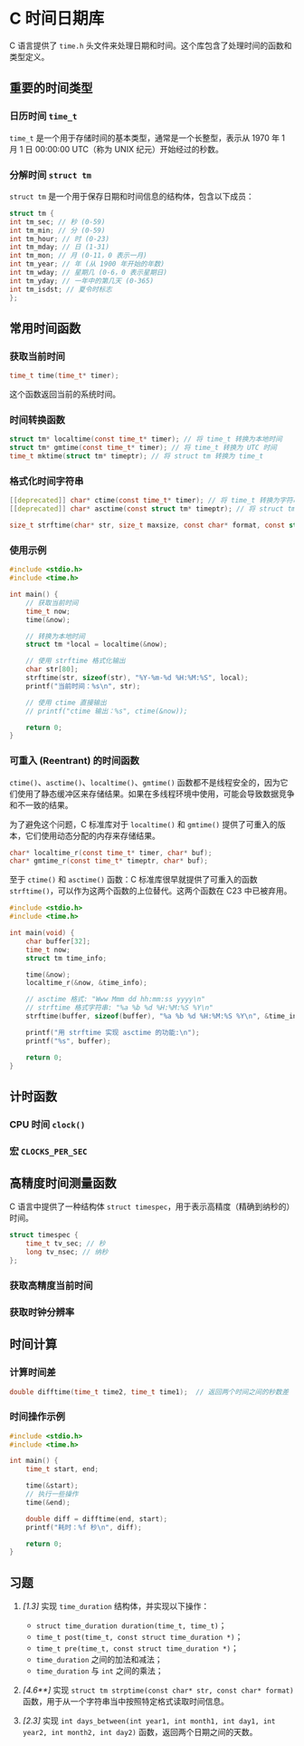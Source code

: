 # C 时间日期库

C 语言提供了 `time.h` 头文件来处理日期和时间。这个库包含了处理时间的函数和类型定义。

## 重要的时间类型

### 日历时间 `time_t`

`time_t` 是一个用于存储时间的基本类型，通常是一个长整型，表示从 1970 年 1 月 1 日 00:00:00 UTC（称为 UNIX 纪元）开始经过的秒数。

### 分解时间 `struct tm`

`struct tm` 是一个用于保存日期和时间信息的结构体，包含以下成员：

```c
struct tm {
int tm_sec; // 秒 (0-59)
int tm_min; // 分 (0-59)
int tm_hour; // 时 (0-23)
int tm_mday; // 日 (1-31)
int tm_mon; // 月 (0-11，0 表示一月)
int tm_year; // 年 (从 1900 年开始的年数)
int tm_wday; // 星期几 (0-6，0 表示星期日)
int tm_yday; // 一年中的第几天 (0-365)
int tm_isdst; // 夏令时标志
};
```

## 常用时间函数

### 获取当前时间

```c
time_t time(time_t* timer);
```

这个函数返回当前的系统时间。

### 时间转换函数

```c
struct tm* localtime(const time_t* timer); // 将 time_t 转换为本地时间
struct tm* gmtime(const time_t* timer); // 将 time_t 转换为 UTC 时间
time_t mktime(struct tm* timeptr); // 将 struct tm 转换为 time_t

```

### 格式化时间字符串

```c
[[deprecated]] char* ctime(const time_t* timer); // 将 time_t 转换为字符串
[[deprecated]] char* asctime(const struct tm* timeptr); // 将 struct tm 转换为字符串

size_t strftime(char* str, size_t maxsize, const char* format, const struct tm* timeptr); // 格式化时间字符串
```

### 使用示例

```c
#include <stdio.h>
#include <time.h>

int main() {
    // 获取当前时间
    time_t now;
    time(&now);

    // 转换为本地时间
    struct tm *local = localtime(&now);

    // 使用 strftime 格式化输出
    char str[80];
    strftime(str, sizeof(str), "%Y-%m-%d %H:%M:%S", local);
    printf("当前时间：%s\n", str);

    // 使用 ctime 直接输出
    // printf("ctime 输出：%s", ctime(&now));

    return 0;
}
```

### 可重入 (Reentrant) 的时间函数

`ctime()`、`asctime()`、`localtime()`、`gmtime()` 函数都不是线程安全的，因为它们使用了静态缓冲区来存储结果。如果在多线程环境中使用，可能会导致数据竞争和不一致的结果。

为了避免这个问题，C 标准库对于 `localtime()` 和 `gmtime()` 提供了可重入的版本，它们使用动态分配的内存来存储结果。

```c
char* localtime_r(const time_t* timer, char* buf);
char* gmtime_r(const time_t* timeptr, char* buf);
```

至于 `ctime()` 和 `asctime()` 函数：C 标准库很早就提供了可重入的函数 `strftime()`，可以作为这两个函数的上位替代。这两个函数在 C23 中已被弃用。

```c
#include <stdio.h>
#include <time.h>

int main(void) {
    char buffer[32];
    time_t now;
    struct tm time_info;

    time(&now);
    localtime_r(&now, &time_info);

    // asctime 格式: "Www Mmm dd hh:mm:ss yyyy\n"
    // strftime 格式字符串: "%a %b %d %H:%M:%S %Y\n"
    strftime(buffer, sizeof(buffer), "%a %b %d %H:%M:%S %Y\n", &time_info);

    printf("用 strftime 实现 asctime 的功能:\n");
    printf("%s", buffer);

    return 0;
}
```

## 计时函数

### CPU 时间 `clock()`

### 宏 `CLOCKS_PER_SEC`

## 高精度时间测量函数

C 语言中提供了一种结构体 `struct timespec`，用于表示高精度（精确到纳秒的）时间。

```c
struct timespec {
    time_t tv_sec; // 秒
    long tv_nsec; // 纳秒
};
```

### 获取高精度当前时间

### 获取时钟分辨率

## 时间计算

### 计算时间差

```c
double difftime(time_t time2, time_t time1);  // 返回两个时间之间的秒数差
```

### 时间操作示例

```c
#include <stdio.h>
#include <time.h>

int main() {
    time_t start, end;

    time(&start);
    // 执行一些操作
    time(&end);

    double diff = difftime(end, start);
    printf("耗时：%f 秒\n", diff);

    return 0;
}
```

## 习题

1. _[1.3]_ 实现 `time_duration` 结构体，并实现以下操作：
   - `struct time_duration duration(time_t, time_t)`；
   - `time_t post(time_t, const struct time_duration *)`；
   - `time_t pre(time_t, const struct time_duration *)`；
   - `time_duration` 之间的加法和减法；
   - `time_duration` 与 `int` 之间的乘法；

2. _[4.6**]_ 实现 `struct tm strptime(const char* str, const char* format)` 函数，用于从一个字符串当中按照特定格式读取时间信息。
3. _[2.3]_ 实现 `int days_between(int year1, int month1, int day1, int year2, int month2, int day2)` 函数，返回两个日期之间的天数。
